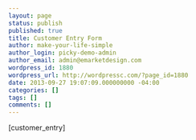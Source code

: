 ```yaml
---
layout: page
status: publish
published: true
title: Customer Entry Form
author: make-your-life-simple
author_login: picky-demo-admin
author_email: admin@emarketdesign.com
wordpress_id: 1880
wordpress_url: http://wordpressc.com/?page_id=1880
date: 2013-09-27 19:07:09.000000000 -04:00
categories: []
tags: []
comments: []
---
```

[customer_entry]

